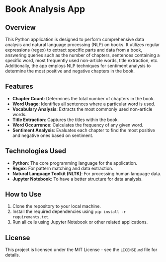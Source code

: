# Book Analysis App

## Overview
This Python application is designed to perform comprehensive data analysis and natural language processing (NLP) on books. It utilizes regular expressions (regex) to extract specific parts and data from a book, answering queries such as the number of chapters, sentences containing a specific word, most frequently used non-article words, title extraction, etc. Additionally, the app employs NLP techniques for sentiment analysis to determine the most positive and negative chapters in the book.

## Features
- **Chapter Count**: Determines the total number of chapters in the book.
- **Word Usage**: Identifies all sentences where a particular word is used.
- **Vocabulary Analysis**: Extracts the most commonly used non-article words.
- **Title Extraction**: Captures the titles within the book.
- **Word Occurrence**: Calculates the frequency of any given word.
- **Sentiment Analysis**: Evaluates each chapter to find the most positive and negative ones based on sentiment.

## Technologies Used
- **Python**: The core programming language for the application.
- **Regex**: For pattern matching and data extraction.
- **Natural Language Toolkit (NLTK)**: For processing human language data.
- **Jupyter Notebook**: To have a better structure for data analysis.

## How to Use
1. Clone the repository to your local machine.
2. Install the required dependencies using `pip install -r requirements.txt`.
3. Run all cells using Jupyter Notebook or other related applications.

## License
This project is licensed under the MIT License - see the `LICENSE.md` file for details.
